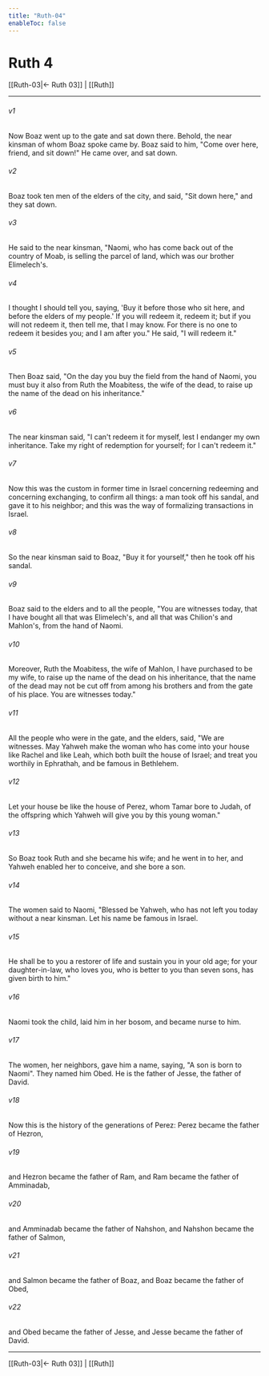 ```yaml
---
title: "Ruth-04"
enableToc: false
---
```

# Ruth 4

[[Ruth-03|← Ruth 03]] | [[Ruth]]
***



###### v1 
Now Boaz went up to the gate and sat down there. Behold, the near kinsman of whom Boaz spoke came by. Boaz said to him, "Come over here, friend, and sit down!" He came over, and sat down. 

###### v2 
Boaz took ten men of the elders of the city, and said, "Sit down here," and they sat down. 

###### v3 
He said to the near kinsman, "Naomi, who has come back out of the country of Moab, is selling the parcel of land, which was our brother Elimelech's. 

###### v4 
I thought I should tell you, saying, 'Buy it before those who sit here, and before the elders of my people.' If you will redeem it, redeem it; but if you will not redeem it, then tell me, that I may know. For there is no one to redeem it besides you; and I am after you." He said, "I will redeem it." 

###### v5 
Then Boaz said, "On the day you buy the field from the hand of Naomi, you must buy it also from Ruth the Moabitess, the wife of the dead, to raise up the name of the dead on his inheritance." 

###### v6 
The near kinsman said, "I can't redeem it for myself, lest I endanger my own inheritance. Take my right of redemption for yourself; for I can't redeem it." 

###### v7 
Now this was the custom in former time in Israel concerning redeeming and concerning exchanging, to confirm all things: a man took off his sandal, and gave it to his neighbor; and this was the way of formalizing transactions in Israel. 

###### v8 
So the near kinsman said to Boaz, "Buy it for yourself," then he took off his sandal. 

###### v9 
Boaz said to the elders and to all the people, "You are witnesses today, that I have bought all that was Elimelech's, and all that was Chilion's and Mahlon's, from the hand of Naomi. 

###### v10 
Moreover, Ruth the Moabitess, the wife of Mahlon, I have purchased to be my wife, to raise up the name of the dead on his inheritance, that the name of the dead may not be cut off from among his brothers and from the gate of his place. You are witnesses today." 

###### v11 
All the people who were in the gate, and the elders, said, "We are witnesses. May Yahweh make the woman who has come into your house like Rachel and like Leah, which both built the house of Israel; and treat you worthily in Ephrathah, and be famous in Bethlehem. 

###### v12 
Let your house be like the house of Perez, whom Tamar bore to Judah, of the offspring which Yahweh will give you by this young woman." 

###### v13 
So Boaz took Ruth and she became his wife; and he went in to her, and Yahweh enabled her to conceive, and she bore a son. 

###### v14 
The women said to Naomi, "Blessed be Yahweh, who has not left you today without a near kinsman. Let his name be famous in Israel. 

###### v15 
He shall be to you a restorer of life and sustain you in your old age; for your daughter-in-law, who loves you, who is better to you than seven sons, has given birth to him." 

###### v16 
Naomi took the child, laid him in her bosom, and became nurse to him. 

###### v17 
The women, her neighbors, gave him a name, saying, "A son is born to Naomi". They named him Obed. He is the father of Jesse, the father of David. 

###### v18 
Now this is the history of the generations of Perez: Perez became the father of Hezron, 

###### v19 
and Hezron became the father of Ram, and Ram became the father of Amminadab, 

###### v20 
and Amminadab became the father of Nahshon, and Nahshon became the father of Salmon, 

###### v21 
and Salmon became the father of Boaz, and Boaz became the father of Obed, 

###### v22 
and Obed became the father of Jesse, and Jesse became the father of David.

***
[[Ruth-03|← Ruth 03]] | [[Ruth]]
